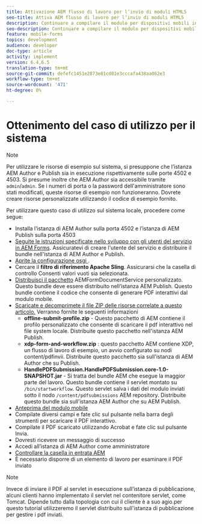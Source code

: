 ```yaml
---
title: Attivazione AEM flusso di lavoro per l’invio di moduli HTML5
seo-title: Attiva AEM flusso di lavoro per l’invio di moduli HTML5
description: Continuare a compilare il modulo per dispositivi mobili in modalità offline e inviare il modulo per dispositivi mobili per attivare AEM flusso di lavoro
seo-description: Continuare a compilare il modulo per dispositivi mobili in modalità offline e inviare il modulo per dispositivi mobili per attivare AEM flusso di lavoro
feature: mobile-forms
topics: development
audience: developer
doc-type: article
activity: implement
version: 6.4,6.5
translation-type: tm+mt
source-git-commit: defefc1451e2873e81cd81e3cccafa438aa062e3
workflow-type: tm+mt
source-wordcount: '471'
ht-degree: 0%

---
```



# Ottenimento del caso di utilizzo per il sistema

>[!NOTE]
>
>Per utilizzare le risorse di esempio sul sistema, si presuppone che l’istanza AEM Author e Publish sia in esecuzione rispettivamente sulle porte 4502 e 4503. Si presume inoltre che AEM Author sia accessibile tramite `admin`/`admin`. Se i numeri di porta o la password dell&#39;amministratore sono stati modificati, queste risorse di esempio non funzioneranno. Dovrete creare risorse personalizzate utilizzando il codice di esempio fornito.

Per utilizzare questo caso di utilizzo sul sistema locale, procedere come segue:

* Installa l’istanza di AEM Author sulla porta 4502 e l’istanza di AEM Publish sulla porta 4503
* [Seguite le istruzioni specificate nello sviluppo con gli utenti del servizio in  AEM Forms](https://docs.adobe.com/content/help/en/experience-manager-learn/forms/adaptive-forms/service-user-tutorial-develop.html). Assicuratevi di creare l&#39;utente del servizio e distribuire il bundle nell&#39;istanza di AEM Author e Publish.
* [Aprite la configurazione osgi  ](http://localhost:4503/system/console/configMgr).
* Cercare il **filtro di riferimento Apache Sling**. Assicurarsi che la casella di controllo Consenti valori vuoti sia selezionata.
* [Distribuisci il pacchetto](/help/forms/assets/common-osgi-bundles/AEMFormsDocumentServices.core-1.0-SNAPSHOT.jar) AEMFormDocumentService personalizzato. Questo bundle deve essere distribuito nell’istanza AEM Publish. Questo bundle contiene il codice che consente di generare PDF interattivi dal modulo mobile.
* [Scaricate e decomprimete il file ZIP delle risorse correlate a questo articolo.](assets/offline-pdf-submission-assets.zip) Verranno fornite le seguenti informazioni
   * **offline-submit-profile.zip**  - Questo pacchetto di AEM contiene il profilo personalizzato che consente di scaricare il pdf interattivo nel file system locale. Distribuite questo pacchetto nell&#39;istanza AEM Publish.
   * **xdp-form-and-workflow.zip** : questo pacchetto AEM contiene XDP, un flusso di lavoro di esempio, un avvio configurato su nodi content/pdfinvii. Distribuite questo pacchetto sia sull&#39;istanza di AEM Author che su Publish.
   * **HandlePDFSubmission.HandlePDFSubmission.core-1.0-SNAPSHOT.jar** - Si tratta del bundle AEM che esegue la maggior parte del lavoro. Questo bundle contiene il servlet montato su `/bin/startworkflow`. Questo servlet salva i dati del modulo inviati sotto il nodo `/content/pdfsubmissions` AEM repository. Distribuite questo bundle sia sull&#39;istanza AEM Author che su AEM Publish.
* [Anteprima del modulo mobile](http://localhost:4503/content/dam/formsanddocuments/testsubmision.xdp/jcr:content)
* Compilate diversi campi e fate clic sul pulsante nella barra degli strumenti per scaricare il PDF interattivo.
* Compilate il PDF scaricato utilizzando  Acrobat e fate clic sul pulsante Invia.
* Dovresti ricevere un messaggio di successo
* Accedi all’istanza di AEM Author come amministratore
* [Controllare la casella in entrata AEM](http://localhost:4502/aem/inbox)
* È necessario disporre di un elemento di lavoro per esaminare il PDF inviato

>[!NOTE]
>
>Invece di inviare il PDF al servlet in esecuzione sull’istanza di pubblicazione, alcuni clienti hanno implementato il servlet nel contenitore servlet, come Tomcat. Dipende tutto dalla topologia con cui il cliente è a suo agio.per questo tutorial utilizzeremo il servlet distribuito sull&#39;istanza di pubblicazione per gestire i pdf inviati.

